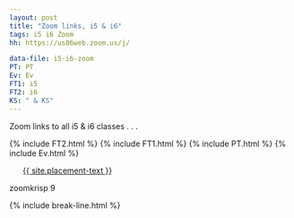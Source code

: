 ```yaml
---
layout: post
title: "Zoom links, i5 & i6"
tags: i5 i6 Zoom
hh: https://us06web.zoom.us/j/

data-file: i5-i6-zoom
PT: PT
Ev: Ev
FT1: i5
FT2: i6
KS: " & KS"
---
```


Zoom links to all i5 & i6 classes . . .

{% include FT2.html %}
{% include FT1.html %}
{% include PT.html %}
{% include Ev.html %}

<div class="wrap">
  <ul style="list-style: none;" class="buttons">
    <li class="buttons__item">
      <a class="shiney" href="{{ site.placement-link }}">{{ site.placement-text }}</a>
    </li>
  </ul>
  <p>zoomkrisp 9</p>
</div>

{% include break-line.html %}

